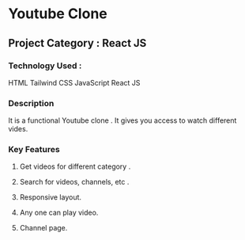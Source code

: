 # Youtube Clone

## Project Category : React JS

### Technology Used :
HTML
Tailwind CSS
JavaScript
React JS

### Description
It is a functional Youtube clone . It gives you access to watch different vides.

### Key Features

1. Get videos for different category .

2. Search for videos, channels, etc .

3. Responsive layout.

4. Any one can play video.

5. Channel page.
